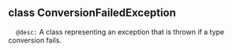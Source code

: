 ## class ConversionFailedException

&nbsp;&nbsp;&nbsp;&nbsp;```@desc:``` A class representing an exception that is thrown if a type conversion fails.

